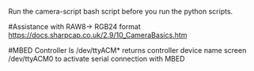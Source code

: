 Run the camera-script bash script before you run the python scripts. 

#Assistance with RAW8-> RGB24 format
https://docs.sharpcap.co.uk/2.9/10_CameraBasics.htm

#MBED Controller 
ls /dev/ttyACM* returns controller device name
screen /dev/ttyACM0 to activate serial connection with MBED
